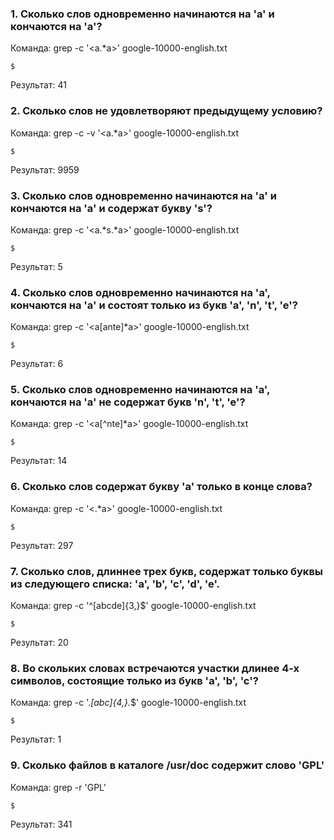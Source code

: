 ### 1. Сколько слов одновременно начинаются на 'a' и кончаются на 'a'?

Команда: grep -c '\<a.*a\>' google-10000-english.txt 

```
$
```

Результат: 41

### 2. Сколько слов не удовлетворяют предыдущему условию?

Команда: grep -c -v '\<a.*a\>' google-10000-english.txt  

```
$
```

Результат: 9959

### 3. Сколько слов одновременно начинаются на 'a' и кончаются на 'a' и содержат букву 's'?

Команда: grep -c '\<a.*s.*a\>' google-10000-english.txt    

```
$
```

Результат: 5

### 4. Сколько слов одновременно начинаются на 'a', кончаются на 'a' и состоят только из букв 'a', 'n', 't', 'e'?

Команда: grep -c '\<a[ante]*a\>' google-10000-english.txt  

```
$
```

Результат: 6

### 5. Сколько слов одновременно начинаются на 'a', кончаются на 'a' не содержат букв 'n', 't', 'e'?

Команда: grep -c '\<a[^nte]*a\>' google-10000-english.txt  

```
$
```

Результат: 14

### 6. Сколько слов содержат букву 'a' только в конце слова?

Команда: grep -c '\<.*a\>' google-10000-english.txt 

```
$
```

Результат: 297

### 7. Сколько слов, длиннее трех букв, содержат только буквы из следующего списка: 'a', 'b', 'c', 'd', 'e'.

Команда: grep -c '^[abcde]\{3,\}$' google-10000-english.txt

```
$
```

Результат: 20

### 8. Во скольких словах встречаются участки длинее 4-х символов, состоящие только из букв 'a', 'b', 'c'?

Команда: grep -c '.*[abc]\{4,\}.*$' google-10000-english.txt 

```
$
```

Результат: 1

### 9. Сколько файлов в каталоге /usr/doc содержит слово 'GPL'

Команда: grep -r 'GPL'


```
$
```

Результат: 341
